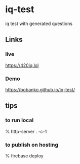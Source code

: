 # iq-test

iq test with generated questions

## Links

### live

https://420iq.lol

### Demo

https://bobanko.github.io/iq-test/

## tips

### to run local

% http-server . -c-1

### to publish on hosting

% firebase deploy
